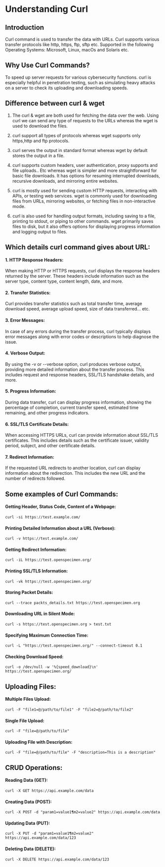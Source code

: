 # Understanding Curl

<h2>Introduction</h2>
Curl command is used to transfer the data with URLs. Curl supports various transfer protocols like http, https, ftp, sftp etc. Supported in the following Operating Systems: Microsoft, Linux, macOs and Solaris etc.

<h2>Why Use Curl Commands?</h2>
To speed up server requests for various cybersecurity functions. curl is especially helpful in penetration testing, such as simulating heavy attacks on a server to check its uploading and downloading speeds.

<h2>Difference between curl & wget</h2>

1. The curl & wget are both used for fetching the data over the web. Using curl we can send any type of requests to the URLs whereas the wget is used to download the files.

2. curl support all types of protocols whereas wget supports only https,http and ftp protocols.

3. curl serves the output in standard format whereas wget by default stores the output in a file.
   
4. curl supports custom headers, user authentication, proxy supports and file uploads.. Etc whereas wget is simpler and more straightforward for basic file downloads. It has options for resuming interrupted downloads, recursive downloads, and mirroring entire websites.

5. curl is mostly used for sending custom HTTP requests, interacting with APIs, or testing web services. wget is commonly used for downloading files from URLs, mirroring websites, or fetching files in non-interactive mode.
6. curl is also used for handling output formats, including saving to a file, printing to stdout, or piping to other commands. wget primarily saves files to disk, but it also offers options for displaying progress information and logging output to files.

<h2>Which details curl command gives about URL:</h2>

<h4>1. HTTP Response Headers:</h4>
When making HTTP or HTTPS requests, curl displays the response headers returned by the server. These headers include information such as the server type, content type, content length, date, and more.

<h4>2. Transfer Statistics:</h4>
Curl provides transfer statistics such as total transfer time, average download speed, average upload speed, size of data transferred... etc.

<h4>3. Error Messages:</h4>
In case of any errors during the transfer process, curl typically displays error messages along with error codes or descriptions to help diagnose the issue.

<h4>4. Verbose Output:</h4>
By using the -v or --verbose option, curl produces verbose output, providing more detailed information about the transfer process. This includes request and response headers, SSL/TLS handshake details, and more.

<h4>5. Progress Information:</h4>
During data transfer, curl can display progress information, showing the percentage of completion, current transfer speed, estimated time remaining, and other progress indicators.

<h4>6. SSL/TLS Certificate Details:</h4>
When accessing HTTPS URLs, curl can provide information about SSL/TLS certificates. This includes details such as the certificate issuer, validity period, subject, and other certificate details.

<h4>7. Redirect Information:</h4>
If the requested URL redirects to another location, curl can display information about the redirection. This includes the new URL and the number of redirects followed.

<h2>Some examples of Curl Commands:</h2>
<h4>Getting Header, Status Code, Content of a Webpage:</h4>
<code>curl -si https://test.example.com/</code>

<h4>Printing Detailed Information about a URL (Verbose):</h4>
<code>curl -v https://test.example.com/</code>

<h4>Getting Redirect Information:</h4>
<code>curl -iL https://test.openspecimen.org/</code>

<h4>Printing SSL/TLS Information:</h4>
<code>curl -vk https://test.openspecimen.org/</code>

<h4>Storing Packet Details:</h4>
<code>curl --trace packts_details.txt https://test.openspecimen.org</code>

<h4>Downloading URL in Silent Mode:</h4>
<code>curl -s https://test.openspecimen.org > test.txt</code>

<h4>Specifying Maximum Connection Time:</h4>
<code>curl -L "https://test.openspecimen.org/" --connect-timeout 0.1</code>

<h4>Checking Download Speed:</h4>
<code>curl -o /dev/null -w '%{speed_download}\n' https://test.openspecimen.org/</code>

<h2>Uploading Files:</h2>
<h4>Multiple Files Upload:</h4>
<code>curl -F "file1=@/path/to/file1" -F "file2=@/path/to/file2" <URL></code>

<h4>Single File Upload:</h4>
<code>curl -F "file=@/path/to/file" <URL></code>

<h4>Uploading File with Description:</h4>
<code>curl -F "file=@/path/to/file" -F "description=This is a description" <URL></code>

<h2>CRUD Operations:</h2>
<h4>Reading Data (GET):</h4>
<code>curl -X GET https://api.example.com/data</code>

<h4>Creating Data (POST):</h4>
<code>curl -X POST -d "param1=value1&param2=value2" https://api.example.com/data</code>

<h4>Updating Data (PUT):</h4>
<code>curl -X PUT -d "param1=value1&param2=value2" https://api.example.com/data/123</code>

<h4>Deleting Data (DELETE):</h4>
<code>curl -X DELETE https://api.example.com/data/123</code>
